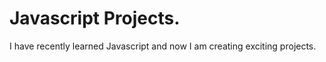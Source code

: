 <h1>Javascript Projects.</h1>
<p>I have recently learned Javascript and now I am creating exciting projects.</p>
